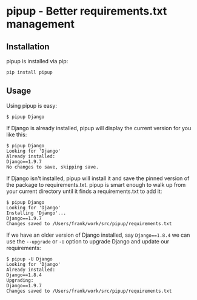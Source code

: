 # pipup - Better requirements.txt management

## Installation

pipup is installed via pip:

    pip install pipup

## Usage

Using pipup is easy:

    $ pipup Django

If Django is already installed, pipup will display the current version for you
like this:

    $ pipup Django
    Looking for 'Django'
    Already installed:
    Django==1.9.7
    No changes to save, skipping save.

If Django isn't installed, pipup will install it and save the pinned version of
the package to requirements.txt.  pipup is smart enough to walk up from your
current directory until it finds a requirements.txt to add it:

    $ pipup Django
    Looking for 'Django'
    Installing 'Django'...
    Django==1.9.7
    Changes saved to /Users/frank/work/src/pipup/requirements.txt

If we have an older version of Django installed, say `Django==1.8.4` we can use
the `--upgrade` or `-U` option to upgrade Django and update our requirements:

    $ pipup -U Django
    Looking for 'Django'
    Already installed:
    Django==1.8.4
    Upgrading:
    Django==1.9.7
    Changes saved to /Users/frank/work/src/pipup/requirements.txt
